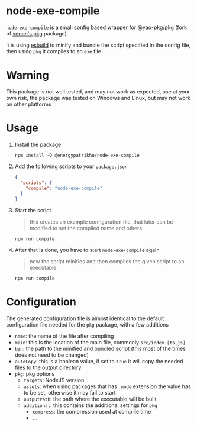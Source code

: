 # node-exe-compile
`node-exe-compile` is a small config based wrapper for [@yao-pkg/pkg](https://github.com/yao-pkg/pkg) (fork of [vercel's pkg](https://github.com/vercel/pkg) package)

it is using [esbuild](https://github.com/evanw/esbuild) to minify and bundle the script specified in the config file, then using `pkg` it compiles to an `exe` file

# Warning
This package is not well tested, and may not work as expected, use at your own risk,
the package was tested on Windows and Linux, but may not work on other platforms

# Usage
1. Install the package
    ```
    npm install -D @energypatrikhu/node-exe-compile
    ```

2. Add the following scripts to your `package.json`
    ```json
    {
      "scripts": {
        "compile": "node-exe-compile"
      }
    }
    ```

3. Start the script
    > this creates an example configuration file, that later can be modified to set the compiled name and others..
    ```
    npm run compile
    ```

4. After that is done, you have to start `node-exe-compile` again
    > now the script minifies and then compiles the given script to an executable
    ```
    npm run compile
    ```

# Configuration
The generated configuration file is almost identical to the default configuration file needed for the `pkg` package, with a few additions
- `name`: the name of the file after compiling
- `main`: this is the location of the main file, commonly `src/index.[ts,js]`
- `bin`: the path to the minified and bundled script (this most of the times does not need to be changed)
- `autoCopy`: this is a boolean value, if set to `true` it will copy the needed files to the output directory
- `pkg`: pkg options
  - `targets`: NodeJS version
  - `assets`: when using packages that has `.node` extension the value has to be set, otherwise it may fail to start
  - `outputPath`: the path where the executable will be built
  - `additional`: this contains the additional settings for `pkg`
    - `compress`: the compression used at complile time
    - ...
